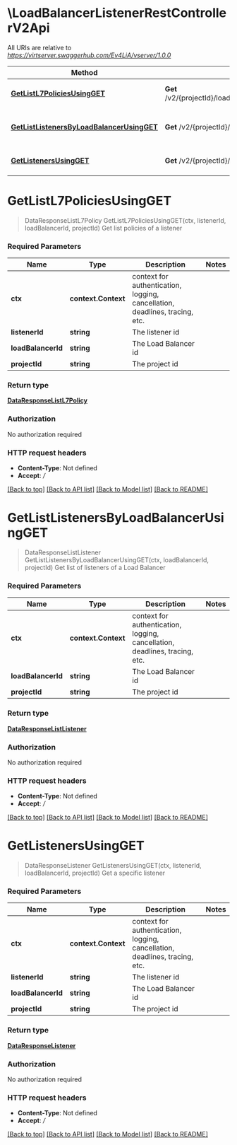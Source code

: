# \LoadBalancerListenerRestControllerV2Api

All URIs are relative to *https://virtserver.swaggerhub.com/Ev4LiA/vserver/1.0.0*

Method | HTTP request | Description
------------- | ------------- | -------------
[**GetListL7PoliciesUsingGET**](LoadBalancerListenerRestControllerV2Api.md#GetListL7PoliciesUsingGET) | **Get** /v2/{projectId}/loadBalancers/{loadBalancerId}/listeners/{listenerId}/l7policies | Get list policies of a listener
[**GetListListenersByLoadBalancerUsingGET**](LoadBalancerListenerRestControllerV2Api.md#GetListListenersByLoadBalancerUsingGET) | **Get** /v2/{projectId}/loadBalancers/{loadBalancerId}/listeners | Get list of listeners of a Load Balancer
[**GetListenersUsingGET**](LoadBalancerListenerRestControllerV2Api.md#GetListenersUsingGET) | **Get** /v2/{projectId}/loadBalancers/{loadBalancerId}/listeners/{listenerId} | Get a specific listener


# **GetListL7PoliciesUsingGET**
> DataResponseListL7Policy GetListL7PoliciesUsingGET(ctx, listenerId, loadBalancerId, projectId)
Get list policies of a listener

### Required Parameters

Name | Type | Description  | Notes
------------- | ------------- | ------------- | -------------
 **ctx** | **context.Context** | context for authentication, logging, cancellation, deadlines, tracing, etc.
  **listenerId** | **string**| The listener id | 
  **loadBalancerId** | **string**| The Load Balancer id | 
  **projectId** | **string**| The project id | 

### Return type

[**DataResponseListL7Policy**](DataResponse«List«L7Policy»».md)

### Authorization

No authorization required

### HTTP request headers

 - **Content-Type**: Not defined
 - **Accept**: */*

[[Back to top]](#) [[Back to API list]](../README.md#documentation-for-api-endpoints) [[Back to Model list]](../README.md#documentation-for-models) [[Back to README]](../README.md)

# **GetListListenersByLoadBalancerUsingGET**
> DataResponseListListener GetListListenersByLoadBalancerUsingGET(ctx, loadBalancerId, projectId)
Get list of listeners of a Load Balancer

### Required Parameters

Name | Type | Description  | Notes
------------- | ------------- | ------------- | -------------
 **ctx** | **context.Context** | context for authentication, logging, cancellation, deadlines, tracing, etc.
  **loadBalancerId** | **string**| The Load Balancer id | 
  **projectId** | **string**| The project id | 

### Return type

[**DataResponseListListener**](DataResponse«List«Listener»».md)

### Authorization

No authorization required

### HTTP request headers

 - **Content-Type**: Not defined
 - **Accept**: */*

[[Back to top]](#) [[Back to API list]](../README.md#documentation-for-api-endpoints) [[Back to Model list]](../README.md#documentation-for-models) [[Back to README]](../README.md)

# **GetListenersUsingGET**
> DataResponseListener GetListenersUsingGET(ctx, listenerId, loadBalancerId, projectId)
Get a specific listener

### Required Parameters

Name | Type | Description  | Notes
------------- | ------------- | ------------- | -------------
 **ctx** | **context.Context** | context for authentication, logging, cancellation, deadlines, tracing, etc.
  **listenerId** | **string**| The listener id | 
  **loadBalancerId** | **string**| The Load Balancer id | 
  **projectId** | **string**| The project id | 

### Return type

[**DataResponseListener**](DataResponse«Listener».md)

### Authorization

No authorization required

### HTTP request headers

 - **Content-Type**: Not defined
 - **Accept**: */*

[[Back to top]](#) [[Back to API list]](../README.md#documentation-for-api-endpoints) [[Back to Model list]](../README.md#documentation-for-models) [[Back to README]](../README.md)

